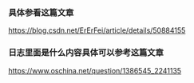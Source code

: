 ### 具体参看这篇文章

https://blog.csdn.net/ErErFei/article/details/50884155

### 日志里面是什么内容具体可以参考这篇文章
https://www.oschina.net/question/1386545_2241135